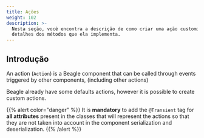 ```yaml
---
title: Ações
weight: 102
description: >-
  Nesta seção, você encontra a descrição de como criar uma ação customizada e
  detalhes dos métodos que ela implementa.
---
```


## Introdução

An action \(`Action`\) is a Beagle component that can be called through events triggered by other components, \(including other actions\)

Beagle already have some defaults actions, however it is possible to create custom actions.

{{% alert color="danger" %}}
It is **mandatory** to add the `@Transient` tag for **all attributes** present in the classes that will represent the actions so that they are not taken into account in the component serialization and deserialization.
{{% /alert %}}